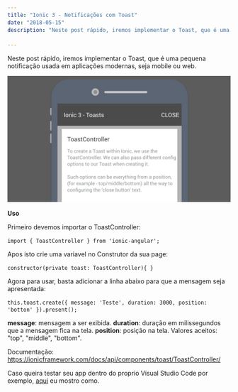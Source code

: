 ```yaml
---
title: "Ionic 3 - Notificações com Toast"
date: "2018-05-15"
description: "Neste post rápido, iremos implementar o Toast, que é uma pequena notificação usada em aplicações modernas, seja mobile ou web."

---
```


Neste post rápido, iremos implementar o Toast, que é uma pequena notificação usada em aplicações modernas, seja mobile ou web.

![](https://raw.githubusercontent.com/CassioPimentel/cassiopimentel.github.io/master/images/NotificacaoToast/Toast.jpg)

**Uso**

Primeiro devemos importar o ToastController:

    import { ToastController } from 'ionic-angular';

Apos isto crie uma variavel no Construtor da sua page:

    constructor(private toast: ToastController){ }

Agora para usar, basta adicionar a linha abaixo para que a mensagem seja apresentada:

    this.toast.create({ message: 'Teste', duration: 3000, position: 'botton' }).present();

**message**: mensagem a ser exibida.
**duration**: duração em milissegundos que a mensagem fica na tela.
**position**: posição na tela. Valores aceitos: "top", "middle", "bottom".

Documentação: https://ionicframework.com/docs/api/components/toast/ToastController/

Caso queira testar seu app dentro do proprio Visual Studio Code por exemplo, [aqui](http://cassiopimentel.github.io/2018/Testando-app-ionic-diretamente-no-VSCode/) eu mostro como.
